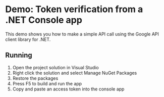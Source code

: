 # Demo: Token verification from a .NET Console app

This demo shows you how to make a simple API call using the Google API client
library for .NET.

## Running

1. Open the project solution in Visual Studio
2. Right click the solution and select Manage NuGet Packages
3. Restore the packages
4. Press F5 to build and run the app
5. Copy and paste an access token into the console app
